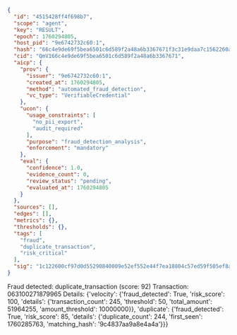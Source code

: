 ```json
{
  "id": "4515428ff4f698b7",
  "scope": "agent",
  "key": "RESULT",
  "epoch": 1760294805,
  "host_pid": "9e6742732c60:1",
  "hash": "66c4e9de69f5bea6501c6d589f2a48a6b3367671f3c31e9daa7c1562260a8f24",
  "cid": "QmV166c4e9de69f5bea6501c6d589f2a48a6b3367671",
  "aicp": {
    "prov": {
      "issuer": "9e6742732c60:1",
      "created_at": 1760294805,
      "method": "automated_fraud_detection",
      "vc_type": "VerifiableCredential"
    },
    "ucon": {
      "usage_constraints": [
        "no_pii_export",
        "audit_required"
      ],
      "purpose": "fraud_detection_analysis",
      "enforcement": "mandatory"
    },
    "eval": {
      "confidence": 1.0,
      "evidence_count": 0,
      "review_status": "pending",
      "evaluated_at": 1760294805
    }
  },
  "sources": [],
  "edges": [],
  "metrics": {},
  "thresholds": {},
  "tags": [
    "fraud",
    "duplicate_transaction",
    "risk_critical"
  ],
  "sig": "1c122600cf97d0d55290840009e52ef552e44f7ea18804c57ed59f505ef8a8f4"
}
```

Fraud detected: duplicate_transaction (score: 92)
Transaction: 063100271879965
Details: {'velocity': {'fraud_detected': True, 'risk_score': 100, 'details': {'transaction_count': 245, 'threshold': 50, 'total_amount': 51964255, 'amount_threshold': 10000000}}, 'duplicate': {'fraud_detected': True, 'risk_score': 85, 'details': {'duplicate_count': 244, 'first_seen': 1760285763, 'matching_hash': '9c4837aa9a8e4a4a'}}}